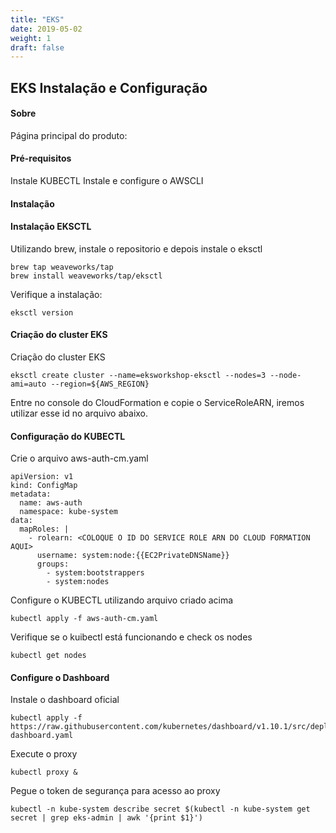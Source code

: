 ```yaml
---
title: "EKS"
date: 2019-05-02 
weight: 1
draft: false
---
```


## EKS Instalação e Configuração 

#### Sobre

Página principal do produto: 

#### Pré-requisitos 

Instale KUBECTL 
Instale e configure o AWSCLI 


#### Instalação 

#### Instalação EKSCTL 

Utilizando brew, instale o repositorio e depois instale o eksctl 
```
brew tap weaveworks/tap
brew install weaveworks/tap/eksctl
```

Verifique a instalação:
````
eksctl version
````


#### Criação do cluster EKS

Criação do cluster EKS
```
eksctl create cluster --name=eksworkshop-eksctl --nodes=3 --node-ami=auto --region=${AWS_REGION}
```

Entre no console do CloudFormation e copie o ServiceRoleARN, iremos utilizar esse id no arquivo abaixo.

#### Configuração do KUBECTL 

Crie o arquivo aws-auth-cm.yaml
````
apiVersion: v1
kind: ConfigMap
metadata:
  name: aws-auth
  namespace: kube-system
data:
  mapRoles: |
    - rolearn: <COLOQUE O ID DO SERVICE ROLE ARN DO CLOUD FORMATION AQUI>
      username: system:node:{{EC2PrivateDNSName}}
      groups:
        - system:bootstrappers
        - system:nodes
````

Configure o KUBECTL utilizando arquivo criado acima
````
kubectl apply -f aws-auth-cm.yaml
````

Verifique se o kuibectl está funcionando e check os nodes
```
kubectl get nodes
```

#### Configure o Dashboard 

Instale o dashboard oficial
```
kubectl apply -f https://raw.githubusercontent.com/kubernetes/dashboard/v1.10.1/src/deploy/recommended/kubernetes-dashboard.yaml
```

Execute o proxy
````
kubectl proxy &
````

Pegue o token de segurança para acesso ao proxy
```
kubectl -n kube-system describe secret $(kubectl -n kube-system get secret | grep eks-admin | awk '{print $1}')
````
